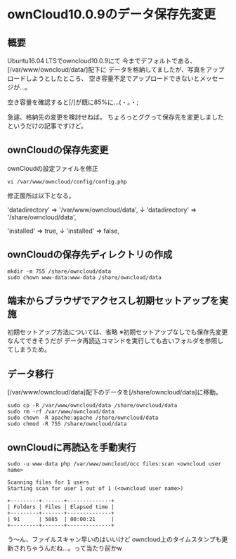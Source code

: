 # ownCloud10.0.9のデータ保存先変更

## 概要

Ubuntu16.04 LTSでowncloud10.0.9にて
今までデフォルトである、[/var/www/owncloud/data/]配下に
データを格納してましたが、写真をアップロードしようとしたところ、
空き容量不足でアップロードできないとメッセージが...。

空き容量を確認すると[/]が既に85%に...(・。・;

急遽、格納先の変更を検討せねば。
ちょろっとググって保存先を変更しましたというだけの記事ですけど。

## ownCloudの保存先変更

ownCloudの設定ファイルを修正

```
vi /var/www/owncloud/config/config.php
```
修正箇所は以下となる。

'datadirectory' => '/var/www/owncloud/data',
↓
'datadirectory' => '/share/owncloud/data',

'installed' => true,
↓
'installed' => false,


## ownCloudの保存先ディレクトリの作成

```
mkdir -m 755 /share/owncloud/data
sudo chown www-data:www-data /share/owncloud/data
```

## 端末からブラウザでアクセスし初期セットアップを実施

初期セットアップ方法については、省略
※初期セットアップなしでも保存先変更なんてできそうだが
データ再読込コマンドを実行しても古いフォルダを参照してしまうため。

## データ移行

[/var/www/owncloud/data]配下のデータを[/share/owncloud/data]に移動。

```
sudo cp -R /var/www/owncloud/data /share/owncloud/data
sudo rm -rf /var/www/owncloud/data
sudo chown -R apache:apache /share/owncloud/data
sudo chmod -R 755 /share/owncloud/data
```

## ownCloudに再読込を手動実行

```
sudo -u www-data php /var/www/owncloud/occ files:scan <owncloud user name>

Scanning files for 1 users
Starting scan for user 1 out of 1 (<owncloud user name>)

+---------+-------+--------------+
| Folders | Files | Elapsed time |
+---------+-------+--------------+
| 91      | 5885  | 00:00:21     |
+---------+-------+--------------+
```
う～ん、ファイルスキャン早いのはいいけど
owncloud上のタイムスタンプも更新されちゃうんだね...。って当たり前かw
 
